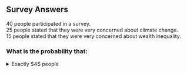 ## Survey Answers
$40$ people participated in a survey.  
$25$ people stated that they were very concerned about climate change.  
$15$ people stated that they were very concerned about wealth inequality.  
### What is the probability that:
<details>
  <summary>Exactly $4$ people</summary>
</details>
